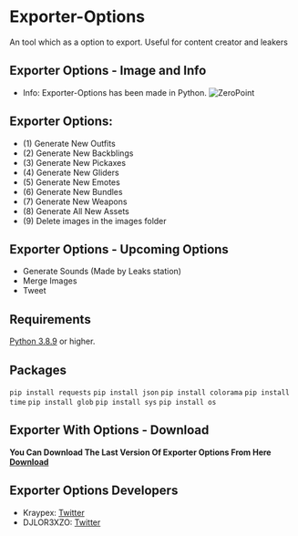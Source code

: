 # Exporter-Options
An tool which as a option to export. Useful for content creator and leakers

## Exporter Options - Image and Info
- Info: Exporter-Options has been made in Python.
![ZeroPoint](https://cdn.discordapp.com/attachments/788713671651360822/911913153745534986/unknown.png)

## Exporter Options:

- (1) Generate New Outfits
- (2) Generate New Backblings
- (3) Generate New Pickaxes
- (4) Generate New Gliders
- (5) Generate New Emotes
- (6) Generate New Bundles
- (7) Generate New Weapons
- (8) Generate All New Assets
- (9) Delete images in the images folder

## Exporter Options - Upcoming Options

 - Generate Sounds (Made by Leaks station)
 - Merge Images
 - Tweet

## Requirements
[Python 3.8.9](https://www.python.org/ftp/python/3.8.9/python-3.8.9-amd64.exe) or higher.

## Packages
```pip install requests```
```pip install json```
```pip install colorama```
```pip install time```
```pip install glob```
```pip install sys```
```pip install os```

## Exporter With Options - Download

**You Can Download The Last Version Of Exporter Options From Here [Download](https://github.com/Kraypex/Exporter-With-Options/tree/latest)** 

## Exporter Options Developers

* Kraypex: [Twitter](https://twitter.com/Kraypex) 
* DJLOR3XZO: [Twitter](https://twitter.com/djlorenzouasset)
